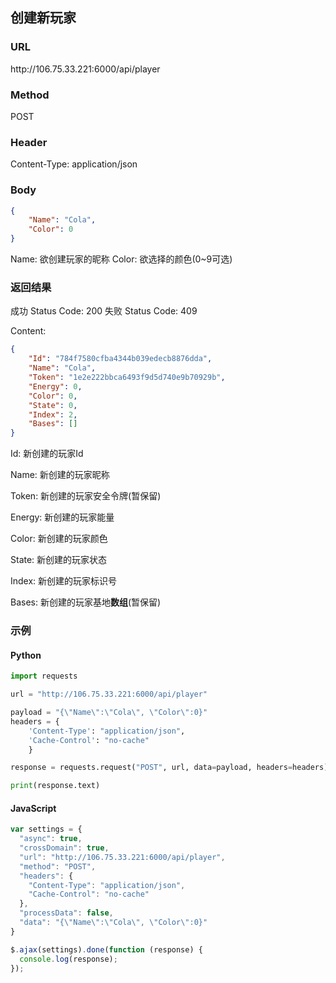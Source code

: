 ## 创建新玩家

### URL
ht<span></span>tp://106.75.33.221:6000/api/player

### Method
POST

### Header
Content-Type: application/json

### Body
```json
{
	"Name": "Cola",
	"Color": 0
}
```

Name: 欲创建玩家的昵称
Color: 欲选择的颜色(0~9可选)

### 返回结果
成功 Status Code: 200
失败 Status Code: 409

Content: 
```json
{
    "Id": "784f7580cfba4344b039edecb8876dda",
    "Name": "Cola",
    "Token": "1e2e222bbca6493f9d5d740e9b70929b",
    "Energy": 0,
    "Color": 0,
    "State": 0,
    "Index": 2,
    "Bases": []
}
```

Id: 新创建的玩家Id

Name: 新创建的玩家昵称

Token: 新创建的玩家安全令牌(暂保留)

Energy: 新创建的玩家能量

Color: 新创建的玩家颜色

State: 新创建的玩家状态

Index: 新创建的玩家标识号

Bases: 新创建的玩家基地**数组**(暂保留)

### 示例
#### Python
```python
import requests

url = "http://106.75.33.221:6000/api/player"

payload = "{\"Name\":\"Cola\", \"Color\":0}"
headers = {
    'Content-Type': "application/json",
    'Cache-Control': "no-cache"
    }

response = requests.request("POST", url, data=payload, headers=headers)

print(response.text)
```

#### JavaScript
```javascript
var settings = {
  "async": true,
  "crossDomain": true,
  "url": "http://106.75.33.221:6000/api/player",
  "method": "POST",
  "headers": {
    "Content-Type": "application/json",
    "Cache-Control": "no-cache"
  },
  "processData": false,
  "data": "{\"Name\":\"Cola\", \"Color\":0}"
}

$.ajax(settings).done(function (response) {
  console.log(response);
});
```